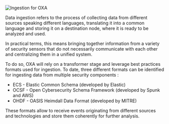 
![Ingestion for OXA](https://github.com/opencybersecurityalliance/oxa/assets/145455635/639260e4-c101-47b2-bf95-302d4ad73f21)

Data ingestion refers to the process of collecting data from different sources speaking different languages, translating it into a common language and storing it on a destination node, where it is ready to be analyzed and used. 

In practical terms, this means bringing together information from a variety of security sensors that do not necessarily communicate with each other and centralizing them in a unified system. 

To do so, OXA will rely on a transformer stage  and leverage best practices formats used for ingestion. To date, three different formats can be identified  for ingesting data from multiple security components : 
- ECS - Elastic Common Schema (developed by Elastic) 
- OCSF - Open Cybersecurity Schema Framework (developed by Spunk and AWS)
- OHDF - OASIS Heimdall Data Format (developed by MITRE)

These formats allow to receive  events originating from different sources and technologies and store them coherently for further analysis. 

